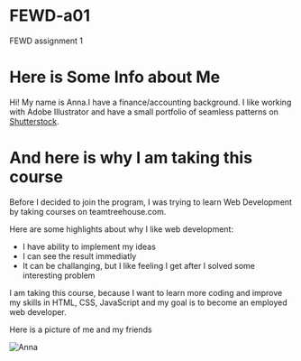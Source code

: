 # FEWD-a01
FEWD assignment 1

# Here is Some Info about Me


Hi! My name is Anna.I have a finance/accounting background. I like working with Adobe Illustrator and have a small portfolio of seamless patterns on [Shutterstock](https://www.shutterstock.com/").

# And here is why I am taking this course


Before I decided to join the program, I was trying to learn Web Development by taking courses on teamtreehouse.com. 

Here are some highlights about why I like web development:
* I have ability to implement my ideas
* I can see the result immediatly
* It can be challanging, but I like feeling I get after I solved some interesting problem


I am taking this course, because I want to learn more coding and improve my skills in HTML, CSS, JavaScript and my goal is to become an employed web developer.


Here is a picture of me and my friends 


![Anna](https://scontent-sea1-1.cdninstagram.com/t51.2885-15/s480x480/e35/c134.0.811.811/20225349_104684110212454_7435832379408646144_n.jpg?ig_cache_key=MTU2NTEwNTgzODM2MzE5MDgxMw%3D%3D.2.c)
